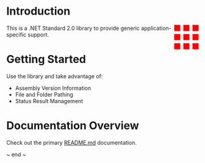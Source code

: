 ﻿# Introduction
<img src="Images/application.png" width="64" align="right" alt="RecursiveGeek.DotNetLib.Application Logo"/>
This is a .NET Standard 2.0 library to provide generic application-specific support.

# Getting Started
Use the library and take advantage of:

- Assembly Version Information
- File and Folder Pathing
- Status Result Management

# Documentation Overview
Check out the primary [README.md](../README.md) documentation.

~ end ~
